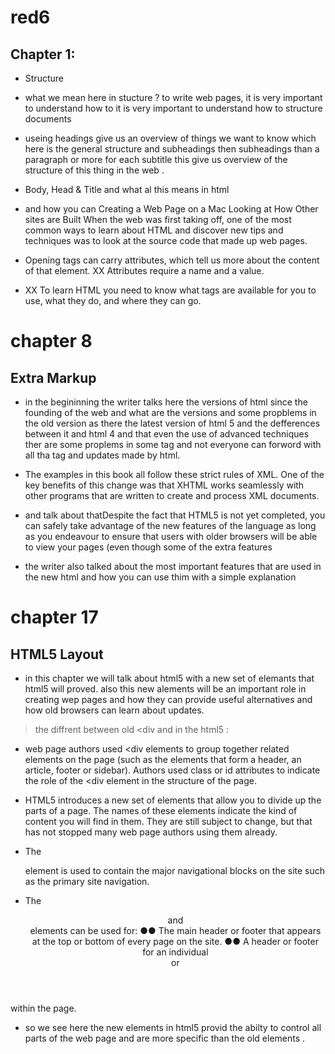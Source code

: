 # red6
## Chapter 1: 
* Structure 
* what we mean  here in stucture   ? 
to write web pages, it is very important to understand how to it is very important to understand how to
structure documents

* useing headings give us an overview of things we want to know which here is the general structure and subheadings then subheadings than a paragraph or more for each subtitle this give us overview of the structure of this thing in the web . 

* Body, Head & Title and what al this means in html 

* and how you can Creating a Web Page
on a Mac 
Looking at How Other
sites are Built When the web was first taking
off, one of the most common
ways to learn about HTML and
discover new tips and techniques
was to look at the source code
that made up web pages.


* Opening tags can carry attributes, which tell us more
about the content of that element.
XX Attributes require a name and a value.


 * XX To learn HTML you need to know what tags are
available for you to use, what they do, and where they
can go.

# chapter 8

## Extra Markup

* in the begininning the writer talks here the versions of html since the founding of the web and what are the versions and some propblems in the old version as there the latest version of html 5 and the defferences between it and html 4 and that even the use of advanced techniques ther are some proplems in some tag and not everyone can forword with all tha tag and updates made by html.




* The examples in this book all
follow these strict rules of XML.
One of the key benefits of this
change was that XHTML works
seamlessly with other programs
that are written to create and
process XML documents.

 * and talk about thatDespite the fact that HTML5
is not yet completed, you can
safely take advantage of the
new features of the language as
long as you endeavour to ensure
that users with older browsers
will be able to view your pages
(even though some of the extra
features

 * the writer also talked about the most important features that are used in the new html and how you can use thim with a simple explanation 


# chapter 17 

## HTML5 Layout 

 * in this chapter we will talk about html5 with a new set of elemants that html5 will proved. also this new alements will be an important role in creating wep pages and how they can provide useful alternatives and how old browsers can learn about updates.


 > the diffrent between  old <div  and in the html5  :


* web page authors used <div  elements to group
together related elements on the page (such as the elements that form a
header, an article, footer or sidebar). Authors used class or id attributes
to indicate the role of the <div  element in the structure of the page.

* HTML5 introduces a new set of elements that allow you to divide up the
parts of a page. The names of these elements indicate the kind of content
you will find in them. They are still subject to change, but that has not
stopped many web page authors using them already.

* The <nav> element is used to
contain the major navigational
blocks on the site such as the
primary site navigation.

* The <header> and <footer>
elements can be used for:
●● The main header or footer
that appears at the top or
bottom of every page on the
site.
●● A header or footer for an
individual <article> or
<section> within the page. 


 * so we see here the new elements in html5 provid the abilty to control all parts of the web page and are more specific than the old elements . 


